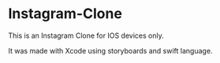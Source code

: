 # Instagram-Clone
This is an Instagram Clone for IOS devices only.

It was made with Xcode using storyboards and swift language.
